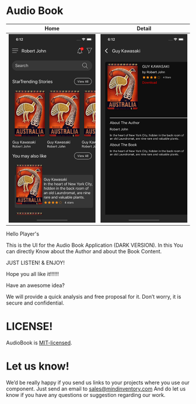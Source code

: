 # Audio Book

| Home                        | Detail                      |
| --------------------------- | --------------------------- |
| ![image](/media/Home.png)   | ![image](/media/Detail.png) | 

Hello Player's

This is the UI for the Audio Book Application (DARK VERSION).
In this You can directly Know about the Author and about the Book Content.

JUST LISTEN! & ENJOY!

Hope you all like it!!!!!!

Have an awesome idea? 

We will provide a quick analysis and free proposal for it. Don’t worry, it is secure and confidential.

# LICENSE!

AudioBook is [MIT-licensed](https://git.mindinventory.com/react-native/samples/audiobookui/blob/master/LICENSE).

# Let us know!
We’d be really happy if you send us links to your projects where you use our component. Just send an email to sales@mindinventory.com And do let us know if you have any questions or suggestion regarding our work.
